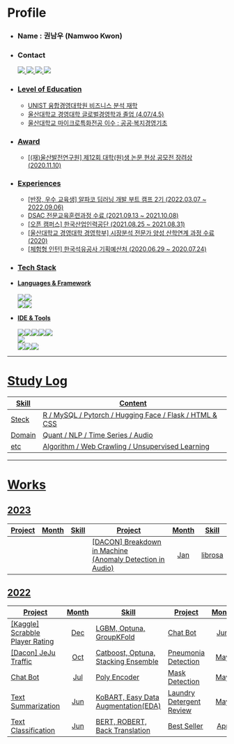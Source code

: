 # Profile 
* ### Name : 권남우 (Namwoo Kwon)

* ### Contact 
  <a href="mailto:namwootree4work@naver.com"><img src="https://img.shields.io/badge/Naver Mail-03C75A?style=flat-square&logo=Naver&logoColor=white">
  <a href="https://www.instagram.com/__nw_o/"><img src="https://img.shields.io/badge/Instagram-E4405F?style=flat-square&logo=Instagram&logoColor=white">
  <a href="https://velog.io/@namwootree"><img src="https://img.shields.io/badge/Velog-20C997?style=flat-square&logo=Velog&logoColor=white">
    <a href="https://www.notion.so/namwootree/3a69ce1fe43049fab244cb9ccaa0ab6f"><img src="https://img.shields.io/badge/Notion-000000?style=flat-square&logo=Notion&logoColor=white">

* ### Level of Education
  * UNIST 융합경영대학원 비즈니스 분석  재학 
  * 울산대학교 경영대학 글로벌경영학과 졸업 (4.07/4.5)
  * 울산대학교 마이크로특화전공 이수 : 공공·복지경영기초
  
* ### Award
  * [(재)울산발전연구원] 제12회 대학(원)생 논문 현상 공모전 장려상 (2020.11.10)

  
* ### Experiences
  * [반장, 우수 교육생] 알파코 딥러닝 개발 부트 캠프 2기 (2022.03.07 ~ 2022.09.06)
  * DSAC 전문교육훈련과정 수료 (2021.09.13 ~ 2021.10.08)
  * [오픈 캠퍼스] 한국산업인력공단 (2021.08.25 ~ 2021.08.31)
  * [울산대학교 경영대학 경영학부] 시장분석 전문가 양성 산학연계 과정 수료 (2020)
  * [체험형 인턴] 한국석유공사 기획예산처 (2020.06.29 ~ 2020.07.24)
    
 * ### Tech Stack

  * **Languages & Framework** <br><br> <img src="https://img.shields.io/badge/Python-3766AB?style=flat-square&logo=Python&logoColor=white"><img src="https://img.shields.io/badge/R-276DC3?style=flat-square&logo=R&logoColor=white"> <br> <img src="https://img.shields.io/badge/Pytorch-EE4C2C?style=flat-square&logo=Pytorch&logoColor=white"><img src="https://img.shields.io/badge/TensorFlow-FF6F00?style=flat-squar&logo=TensorFlow&logoColor=white">
  
  * **IDE & Tools** <br><br> <img src="https://img.shields.io/badge/Visual Studio Code-007ACC?style=flat-square&logo=Visual Studio Code&logoColor=white"/><img src="https://img.shields.io/badge/Jupyter-F37626?style=flat-square&logo=Jupyter&logoColor=white"><img src="https://img.shields.io/badge/Google Colab-F9AB00?style=flat-square&logo=Google Colab&logoColor=white"/><img src="https://img.shields.io/badge/MySQL-4479A1?style=flat-square&logo=MySQL&logoColor=white"/><img src="https://img.shields.io/badge/RStudio-75AADB?style=flat-square&logo=RStudio&logoColor=white"> <br>
<img src="https://img.shields.io/badge/Weights & Biases-FFBE00?style=flat-square&logo=WeightsandBiases&logoColor=white"><br><img src="https://img.shields.io/badge/GitHub-181717?style=flat-square&logo=GitHub&logoColor=white"><img src="https://img.shields.io/badge/Slack-4A154B?style=flat-square&logo=Slack&logoColor=white"><img src="https://img.shields.io/badge/Notion-000000?style=flat-square&logo=Notion&logoColor=white">
  
---

# Study Log
Skill | Content |
|-----|---------|
Steck | [R](https://github.com/namwootree/Basic_Skill/tree/main/R) / [MySQL](https://github.com/namwootree/Basic_Skill/tree/main/MySQL) / [Pytorch](https://github.com/namwootree/Basic_Skill/tree/main/PyTorch) / [Hugging Face](https://github.com/namwootree/Basic_Skill/tree/main/Hugging-Face) / [Flask](https://github.com/namwootree/Basic_Skill/tree/main/Flask) / [HTML & CSS ](https://github.com/namwootree/practice_Frontend)
Domain | [Quant](https://github.com/namwootree/Quant_Study_Log) / [NLP](https://github.com/namwootree/Basic_Skill/tree/main/NLP) / [Time Series](https://github.com/namwootree/Basic_Skill/tree/main/Time_Series) / [Audio](https://github.com/namwootree/Basic_Skill/tree/main/Audio) 
etc | [Algorithm](https://github.com/namwootree/Algorithm_study) / [Web Crawling](https://github.com/namwootree/Basic_Skill/tree/main/Web_Crawling) / [Unsupervised Learning](https://github.com/namwootree/Basic_Skill/tree/main/Unsupervised%20Learning)

---   
 
# Works

## 2023
Project  | Month | Skill | Project  | Month | Skill | 
|--------|:-------:|-------|----------|:-------:|-------|
||||[[DACON] Breakdown in Machine <br> (Anomaly Detection in Audio)](https://github.com/namwootree/Breakdown-in-Machine) |Jan|librosa|

## 2022
Project  | Month | Skill | Project  | Month | Skill | 
---------|:------:|-------|----------|:------:|-------|
[[Kaggle] Scrabble Player Rating](https://github.com/namwootree/Portfolio/tree/main/Competition/Kaggle/Scrabble%20Player%20Rating) | Dec | LGBM, Optuna, GroupKFold |[Chat Bot](https://github.com/namwootree/Portfolio/tree/main/Alphaco_(Deep_Learning_Boot_Camp)/Mini_Project/Chat_Bot) | Jun | Transformer, BERT| |
[[Dacon] JeJu Traffic](https://github.com/namwootree/Portfolio/tree/main/Competition/Dacon/JeJu_Traffic) | Oct | Catboost, Optuna, Stacking Ensemble |[Pneumonia Detection](https://github.com/namwootree/Portfolio/tree/main/Alphaco_(Deep_Learning_Boot_Camp)/Mini_Project/Pneumonia_Detection) | May | YOLO V3 • V4|
[Chat Bot](https://github.com/namwootree/Portfolio/tree/main/Alphaco_(Deep_Learning_Boot_Camp)/Long-Term%20Program/Retrieval-Based-Chatbot-main) | Jul | Poly Encoder | [Mask Detection](https://github.com/namwootree/Portfolio/tree/main/Alphaco_(Deep_Learning_Boot_Camp)/Mini_Project/Mask_Detection)| May | Resnet50, Fine Tuning | 
[Text Summarization](https://github.com/namwootree/Portfolio/tree/main/Alphaco_(Deep_Learning_Boot_Camp)/Long-Term%20Program/Text_Summarization) | Jun | KoBART, Easy Data Augmentation(EDA) |[Laundry Detergent Review](https://github.com/namwootree/Portfolio/tree/main/Alphaco_(Deep_Learning_Boot_Camp)/Mini_Project/Coupang%20Laundry%20Detergent%20Review%20Analysis) | May | Logistic, XGB, RandomForest, Crawling |
[Text Classification](https://github.com/namwootree/Portfolio/tree/main/Alphaco_(Deep_Learning_Boot_Camp)/Long-Term%20Program/Text_Classification) | Jun | BERT, ROBERT, Back Translation | [Best Seller](https://github.com/namwootree/Portfolio/tree/main/Alphaco_(Deep_Learning_Boot_Camp)/Mini_Project/Aladin_Best_Seller_Data_Analysis) | Apr |  RandomForest, Crawling, EDA |
